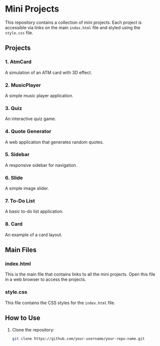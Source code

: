 # Mini Projects

This repository contains a collection of mini projects. Each project is accessible via links on the main `index.html` file and styled using the `style.css` file.

## Projects

### 1. AtmCard
A simulation of an ATM card with 3D effect.

### 2. MusicPlayer
A simple music player application.

### 3. Quiz
An interactive quiz game.

### 4. Quote Generator
A web application that generates random quotes.

### 5. Sidebar
A responsive sidebar for navigation.

### 6. Slide
A simple image slider.

### 7. To-Do List
A basic to-do list application.

### 8. Card
An example of a card layout.

## Main Files

### index.html
This is the main file that contains links to all the mini projects. Open this file in a web browser to access the projects.

### style.css
This file contains the CSS styles for the `index.html` file.

## How to Use

1. Clone the repository:
   ```sh
   git clone https://github.com/your-username/your-repo-name.git
